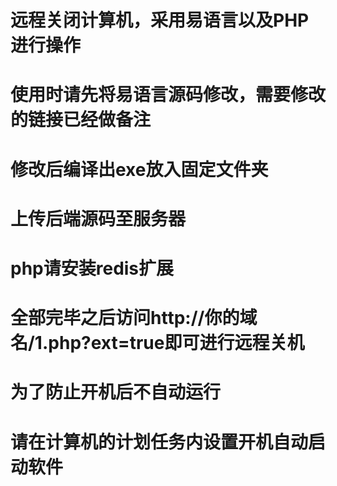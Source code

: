 # 远程关闭计算机，采用易语言以及PHP进行操作
# 使用时请先将易语言源码修改，需要修改的链接已经做备注
# 修改后编译出exe放入固定文件夹
# 上传后端源码至服务器
# php请安装redis扩展
# 全部完毕之后访问http://你的域名/1.php?ext=true即可进行远程关机
# 为了防止开机后不自动运行
# 请在计算机的计划任务内设置开机自动启动软件
